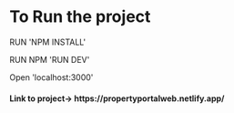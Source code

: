 <h1>To Run the project</h1>

<p>RUN 'NPM INSTALL'</p>

<p>RUN NPM 'RUN DEV'</p>

<p> Open 'localhost:3000'</p>

<h4>Link to project-> https://propertyportalweb.netlify.app/ </h4>
